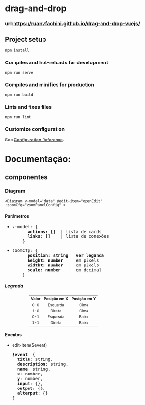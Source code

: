 # drag-and-drop

### url:https://ruanvfachini.github.io/drag-and-drop-vuejs/

## Project setup

```
npm install
```

### Compiles and hot-reloads for development

```
npm run serve
```

### Compiles and minifies for production

```
npm run build
```

### Lints and fixes files

```
npm run lint
```

### Customize configuration

See [Configuration Reference](https://cli.vuejs.org/config/).



# Documentação:

## componentes 

### Diagram

````
<Diagram v-model="data" @edit-item="openEdit" :zoomCfg="zoomPanelConfig" >
````

#### Parâmetros

<ul>
  <li>
  <pre>v-model: {
      <strong>actions: []</strong>  | lista de cards
      <strong>links: []</strong>    | lista de conexões
    }</pre>
  </li>
  <li>
    <pre>zoomCfg: {
      <strong>position: string</strong> | <strong>ver leganda</strong>
      <strong>height: number</strong>   | em pixels
      <strong>widtht: number</strong>   | em pixels
      <strong>scale: number</strong>    | em decimal
    }</pre>
  </li>
</ul>

##### Legenda

<table class="tabela">
  <tr>
    <th>Valor</th>
    <th>Posição em X</th>
    <th>Posição em Y</th>
  </tr>
  <tr>
    <td>0-0</td>
    <td>Esquerda</td>
    <td>Cima</td>
  </tr>
  <tr>
    <td>1-0</td>
    <td>Direita</td>
    <td>Cima</td>
  </tr>
  <tr>
    <td>0-1</td>
    <td>Esquesda</td>
    <td>Baixo</td>
  </tr>
  <tr>
    <td>1-1</td>
    <td>Direita</td>
    <td>Baixo</td>
  </tr>
</table>
  
#### Eventos

<ul>
  <li>
    <p>edit-item($event)</p>
    <pre><strong>$event</strong>: {
  <strong>title</strong>: string,
  <strong>description</strong>: string,
  <strong>name</strong>: string,
  <strong>x</strong>: number,
  <strong>y</strong>: number,
  <strong>input</strong>: {},
  <strong>output</strong>: {},
  <strong>alterput</strong>: {}
}
    </pre>
  </li>
</ul>


<style>
.tabela {
  margin-left: 80px;
}

.tabela th {
  text-align: center;
  font-size: 12px;
}

.tabela td {
  text-align: center;
  font-size: 12px;
}
</style>